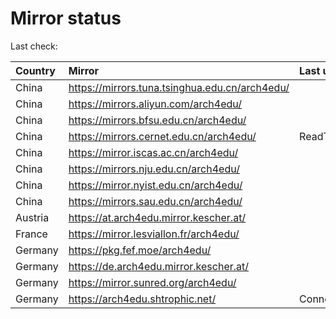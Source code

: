 <script src="./time.js"></script>
# Mirror status
Last check: <script type="text/javascript">localize(1757193528.6169872);</script>

|Country|Mirror|Last update|
|:------|:-----|:----------|
|China|https://mirrors.tuna.tsinghua.edu.cn/arch4edu/|<script type="text/javascript">localize(1757183954);</script>|
|China|https://mirrors.aliyun.com/arch4edu/|<script type="text/javascript">localize(1757140893);</script>|
|China|https://mirrors.bfsu.edu.cn/arch4edu/|<script type="text/javascript">localize(1757140893);</script>|
|China|https://mirrors.cernet.edu.cn/arch4edu/|ReadTimeout|
|China|https://mirror.iscas.ac.cn/arch4edu/|<script type="text/javascript">localize(1757183954);</script>|
|China|https://mirrors.nju.edu.cn/arch4edu/|<script type="text/javascript">localize(1757097724);</script>|
|China|https://mirror.nyist.edu.cn/arch4edu/|<script type="text/javascript">localize(1757140893);</script>|
|China|https://mirrors.sau.edu.cn/arch4edu/|<script type="text/javascript">localize(1756795646);</script>|
|Austria|https://at.arch4edu.mirror.kescher.at/|<script type="text/javascript">localize(1756104457);</script>|
|France|https://mirror.lesviallon.fr/arch4edu/|<script type="text/javascript">localize(1756709288);</script>|
|Germany|https://pkg.fef.moe/arch4edu/|<script type="text/javascript">localize(1756104457);</script>|
|Germany|https://de.arch4edu.mirror.kescher.at/|<script type="text/javascript">localize(1756104457);</script>|
|Germany|https://mirror.sunred.org/arch4edu/|<script type="text/javascript">localize(1757183954);</script>|
|Germany|https://arch4edu.shtrophic.net/|ConnectionError|

<script src="./tablefilter/tablefilter.js"></script>
<script src="./table.js"></script>